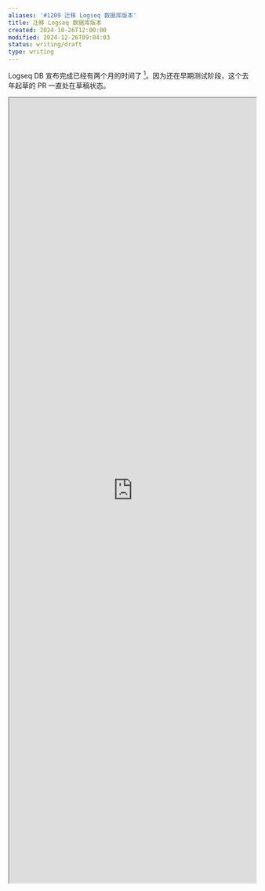 ```yaml
---
aliases: '#1209 迁移 Logseq 数据库版本'
title: 迁移 Logseq 数据库版本
created: 2024-10-26T12:00:00
modified: 2024-12-26T09:04:03
status: writing/draft
type: writing
---
```


Logseq DB 宣布完成已经有两个月的时间了 [^logseq-db-done]。因为还在早期测试阶段，这个去年起草的 PR 一直处在草稿状态。

 <iframe src='https://github.com/logseq/logseq/pull/9858' style='height:40vh;width:100%' class='iframe-radius' allow='fullscreen'/><center>via: <a href='https://github.com/logseq/logseq/pull/9858' target='_blank' class='external-link'>https://github.com/logseq/logseq/pull/9858</a></center>

数据库版本的诸多新特性，如文章目录、更快的全局搜索、更多的变量类型，高数据量、大页面的性能问题可能被解决，这些当然值得期待，但弊端和新挑战也非常多，比如 Markdown 文件与数据库的同步，如何兼容旧版本的诸多特性（相当于用 DB 重新把以前的功能实现一遍），这光是想想就令人头大。

## 遇到的问题
  - **Properties**: like `icon`, `created`, `file`, `file-path`, `hl-stamp` would be ignored.
  - **Syntax**: org mode, like `<`, would be abandoned.
  - **Value of property**: cannot be macro data.
  - **PDF annotate**: `edn` file would be ignored as well.
  - Others
    - too long assets name with `%xxx`

[^logseq-db-done]: https://discuss.logseq.com/t/why-the-database-version-and-how-its-going/26744, https://discuss.logseq.com/t/its-hard-to-migrate-to-the-logseq-db-version-for-logseq-md-users-logically-speaking-about-the-new-tag-feature-and-removed-namespace/28558
